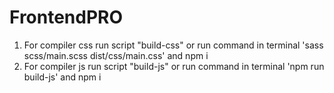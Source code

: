 # FrontendPRO

1. For compiler css run script "build-css" or run command in terminal 'sass scss/main.scss dist/css/main.css' and npm i
2. For compiler js run script "build-js" or run command in terminal 'npm run build-js' and npm i
